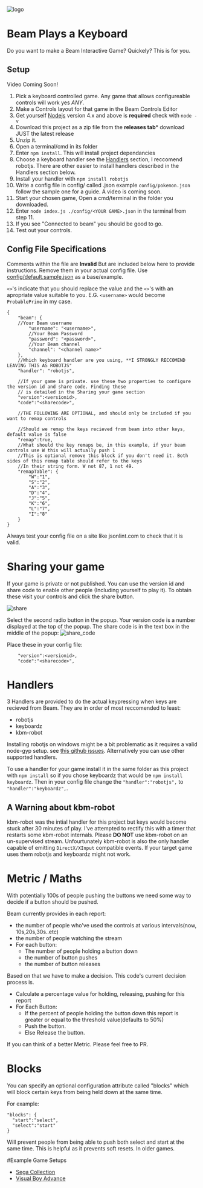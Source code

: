 
![logo](https://raw.githubusercontent.com/pr/beam-segacollection/master/img/logo.png)

# Beam Plays a Keyboard

Do you want to make a Beam Interactive Game? Quickely? This is for you.

## Setup
Video Coming Soon!

1. Pick a keyboard controlled game. Any game that allows configureable controls will work yes *ANY*.
2. Make a Controls layout for that game in the Beam Controls Editor
3. Get yourself [Nodejs](http://Nodejs.org) version 4.x and above is **required** check with `node -v`
4. Download this project as a zip file from the **releases tab*** download JUST the latest release
5. Unzip it.
6. Open a terminal/cmd in its folder
7. Enter `npm install`. This will install project dependancies
8. Choose a keyboard handler see the [Handlers](README.md#handlers) section, I reccomend robotjs. There are other easier to install handlers described in the Handlers section below.
9. Install your handler with `npm install robotjs`
10. Write a config file in config/ called <YOUR GAME>.json example `config/pokemon.json` follow the sample one for a guide. A video is coming soon.
11. Start your chosen game, Open a cmd/terminal in the folder you downloaded.
12. Enter `node index.js ./config/<YOUR GAME>.json` in the terminal from step 11.
13. If you see "Connected to beam" you should be good to go.
14. Test out your controls.

## Config File Specifications

Comments within the file are **Invalid** But are included below here to provide instructions.
Remove them in your actual config file. Use [config/default.sample.json](config/default.sample.json) as a base/example.

`<>`'s indicate that you should replace the value and the `<>`'s with an apropriate value suitable to you.
E.G. `<username>` would become `ProbablePrime` in my case.

```
{
    "beam": {
	//Your Beam username
        "username": "<username>",
        //Your Beam Password
        "password": "<password>",
        //Your Beam channel
        "channel": "<channel name>"
    },
    //Which keyboard handler are you using, **I STRONGLY RECCOMEND LEAVING THIS AS ROBOTJS"
    "handler": "robotjs",
    
    //If your game is private. use these two properties to configure the version id and share code. Finding these
    // is detailed in the Sharing your game section
    "version":<versionid>,
    "code":"<sharecode>",
   
    //THE FOLLOWING ARE OPTIONAL, and should only be included if you want to remap controls
    
    //Should we remap the keys recieved from beam into other keys, default value is false
    "remap":true,
    //What should the key remaps be, in this example, if your beam controls use W this will actually push 1
    //This is optional remove this block if you don't need it. Both sides of this remap table should refer to the keys
    //In their string form. W not 87, 1 not 49. 
    "remapTable": {
        "W":"1",
        "S":"2",
        "A":"3",
        "D":"4",
        "J":"5",
        "K":"6",
        "L":"7",
        "I":"8"
    }
}
```

Always test your config file on a site like jsonlint.com to check that it is valid.

# Sharing your game

If your game is private or not published. You can use the version id and share code to enable other people (Including yourself to play it). To obtain these visit your controls and click the share button.

![share](https://raw.githubusercontent.com/ProbablePrime/beam-keyboard/master/img/share.png)

Select the second radio button in the popup. Your version code is a number displayed at the top of the popup. The share code is in the text box in the middle of the popup:
![share_code](https://raw.githubusercontent.com/ProbablePrime/beam-keyboard/master/img/share_code.png)

Place these in your config file:
```
    "version":<versionid>,
    "code":"<sharecode>",
```

# Handlers

3 Handlers are provided to do the actual keypressing when keys are recieved from Beam. They are in order of most reccomended to least:

* robotjs
* keyboardz
* kbm-robot

Installing robotjs on windows might be a bit problematic as it requires a valid node-gyp setup. see [this github issues](https://github.com/nodejs/node-gyp/issues/629). Alternatively you can use other supported handlers.

To use a handler for your game install it in the same folder as this project with `npm install` so if you chose keyboardz that would be `npm install keyboardz`. Then in your config file change the `"handler":"robotjs",` to `"handler":"keyboardz",`.

## A Warning about kbm-robot

kbm-robot was the intial handler for this project but keys would become stuck after 30 minutes of play. I've attempted to rectify this with a timer that restarts some kbm-robot internals. Please **DO NOT** use kbm-robot on an un-supervised stream. Unfourtunately kbm-robot is also the only handler capable of emitting `DirectX/XInput` compatible events. If your target game uses them robotjs and keyboardz might not work. 

# Metric / Maths
With potentially 100s of people pushing the buttons we need some way to decide if a button should be pushed. 

Beam currently provides in each report:
* the number of people who've used the controls at various intervals(now, 10s,20s,30s..etc)
* the number of people watching the stream
* For each button:
   * The number of people holding a button down
   * the number of button pushes
   * the number of button releases

Based on that we have to make a decision. This code's current decision process is.

* Calculate a percentage value for holding, releasing, pushing for this report
* For Each Button:
    * If the percent of people holding the button down this report is greater or equal to the threshold value(defaults to 50%)
    * Push the button.
    * Else Release the button.
   
If you can think of a better Metric. Please feel free to PR.

# Blocks
You can specify an optional configuration attribute called "blocks" which will block certain keys from being held down at the same time.

For example:
```
"blocks": {
  "start":"select",
  "select":"start"
}
```
Will prevent people from being able to push both select and start at the same time. This is helpful as it prevents soft resets.
In older games.

#Example Game Setups
* [Sega Collection](docs/SegaCollection.MD)
* [Visual Boy Advance](docs/VBA.MD)
